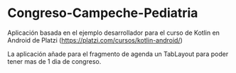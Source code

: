 # Congreso-Campeche-Pediatria
Aplicación basada en el ejemplo desarrollador para el curso de Kotlin en Android de Platzi (https://platzi.com/cursos/kotlin-android/)

La aplicación añade para el fragmento de agenda un TabLayout para poder tener mas de 1 dia de congreso.
